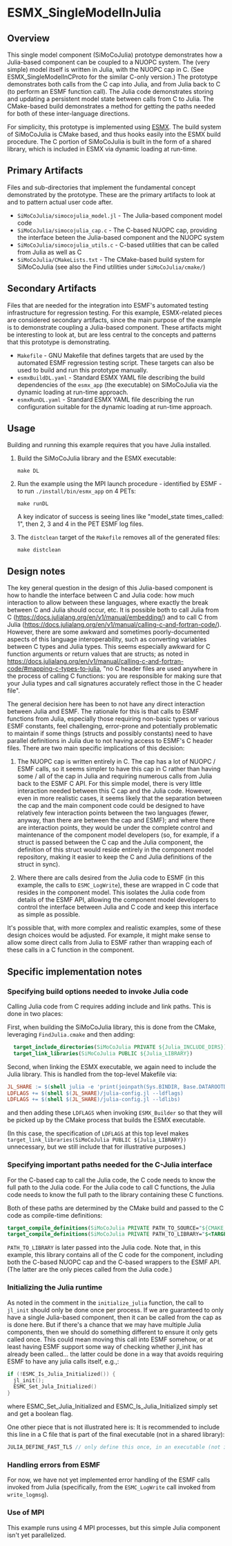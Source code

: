 # ESMX_SingleModelInJulia

## Overview

This single model component (SiMoCoJulia) prototype demonstrates how a Julia-based component can be coupled to a NUOPC system. The (very simple) model itself is written in Julia, with the NUOPC cap in C. (See ESMX_SingleModelInCProto for the similar C-only version.) The prototype demonstrates both calls from the C cap into Julia, and from Julia back to C (to perform an ESMF function call). The Julia code demonstrates storing and updating a persistent model state between calls from C to Julia. The CMake-based build demonstrates a method for getting the paths needed for both of these inter-language directions.

For simplicity, this prototype is implemented using [ESMX](https://github.com/esmf-org/esmf/tree/develop/src/addon/ESMX). The build system of SiMoCoJulia is CMake based, and thus hooks easily into the ESMX build procedure. The C portion of SiMoCoJulia is built in the form of a shared library, which is included in ESMX via dynamic loading at run-time.

## Primary Artifacts

Files and sub-directories that implement the fundamental concept demonstrated by the prototype. These are the primary artifacts to look at and to pattern actual user code after.

- `SiMoCoJulia/simocojulia_model.jl` - The Julia-based component model code
- `SiMoCoJulia/simocojulia_cap.c`    - The C-based NUOPC cap, providing the interface beteen the Julia-based component and the NUOPC system
- `SiMoCoJulia/simocojulia_utils.c`  - C-based utilities that can be called from Julia as well as C
- `SiMoCoJulia/CMakeLists.txt`       - The CMake-based build system for SiMoCoJulia (see also the Find utilities under `SiMoCoJulia/cmake/`)

## Secondary Artifacts

Files that are needed for the integration into ESMF's automated testing infrastructure for regression testing. For this example, ESMX-related pieces are considered secondary artifacts, since the main purpose of the example is to demonstrate coupling a Julia-based component. These artifacts might be interesting to look at, but are less central to the concepts and patterns that this prototype is demonstrating.

- `Makefile`         - GNU Makefile that defines targets that are used by the automated ESMF regression testing script. These targets can also be used to build and run this prototype manually.
- `esmxBuildDL.yaml` - Standard ESMX YAML file describing the build dependencies of the `esmx_app` (the executable) on SiMoCoJulia via the dynamic loading at run-time approach.
- `esmxRunDL.yaml`   - Standard ESMX YAML file describing the run configuration suitable for the dynamic loading at run-time approach.

## Usage

Building and running this example requires that you have Julia installed.

1. Build the SiMoCoJulia library and the ESMX executable:
   ```
   make DL
   ```

2. Run the example using the MPI launch procedure - identified by ESMF - to run `./install/bin/esmx_app` on 4 PETs:
   ```
   make runDL
   ```

   A key indicator of success is seeing lines like "model_state times_called: 1", then 2, 3 and 4 in the PET ESMF log files.

3. The `distclean` target of the `Makefile` removes all of the generated files:
   ```
   make distclean
   ```

## Design notes

The key general question in the design of this Julia-based component is how to handle the interface between C and Julia code: how much interaction to allow between these languages, where exactly the break between C and Julia should occur, etc. It is possible both to call Julia from C (https://docs.julialang.org/en/v1/manual/embedding/) and to call C from Julia (https://docs.julialang.org/en/v1/manual/calling-c-and-fortran-code/). However, there are some awkward and sometimes poorly-documented aspects of this language interoperability, such as converting variables between C types and Julia types. This seems especially awkward for C function arguments or return values that are structs; as noted in https://docs.julialang.org/en/v1/manual/calling-c-and-fortran-code/#mapping-c-types-to-julia, "no C header files are used anywhere in the process of calling C functions: you are responsible for making sure that your Julia types and call signatures accurately reflect those in the C header file".

The general decision here has been to not have any direct interaction between Julia and ESMF. The rationale for this is that calls to ESMF functions from Julia, especially those requiring non-basic types or various ESMF constants, feel challenging, error-prone and potentially problematic to maintain if some things (structs and possibly constants) need to have parallel definitions in Julia due to not having access to ESMF's C header files. There are two main specific implications of this decision:

1. The NUOPC cap is written entirely in C. The cap has a lot of NUOPC / ESMF calls, so it seems simpler to have this cap in C rather than having some / all of the cap in Julia and requiring numerous calls from Julia back to the ESMF C API. For this simple model, there is very little interaction needed between this C cap and the Julia code. However, even in more realistic cases, it seems likely that the separation between the cap and the main component code could be designed to have relatively few interaction points between the two languages (fewer, anyway, than there are between the cap and ESMF); and where there are interaction points, they would be under the complete control and maintenance of the component model developers (so, for example, if a struct is passed between the C cap and the Julia component, the definition of this struct would reside entirely in the component model repository, making it easier to keep the C and Julia definitions of the struct in sync).

2. Where there are calls desired from the Julia code to ESMF (in this example, the calls to `ESMC_LogWrite`), these are wrapped in C code that resides in the component model. This isolates the Julia code from details of the ESMF API, allowing the component model developers to control the interface between Julia and C code and keep this interface as simple as possible.

It's possible that, with more complex and realistic examples, some of these design choices would be adjusted. For example, it might make sense to allow some direct calls from Julia to ESMF rather than wrapping each of these calls in a C function in the component.

## Specific implementation notes

### Specifying build options needed to invoke Julia code

Calling Julia code from C requires adding include and link paths. This is done in two places:

First, when building the SiMoCoJulia library, this is done from the CMake, leveraging `FindJulia.cmake` and then adding:

```cmake
  target_include_directories(SiMoCoJulia PRIVATE ${Julia_INCLUDE_DIRS})
  target_link_libraries(SiMoCoJulia PUBLIC ${Julia_LIBRARY})
```

Second, when linking the ESMX executable, we again need to include the Julia library. This is handled from the top-level Makefile via:
```makefile
JL_SHARE := $(shell julia -e 'print(joinpath(Sys.BINDIR, Base.DATAROOTDIR, "julia"))')
LDFLAGS += $(shell $(JL_SHARE)/julia-config.jl --ldflags)
LDFLAGS += $(shell $(JL_SHARE)/julia-config.jl --ldlibs)
```

and then adding these `LDFLAGS` when invoking `ESMX_Builder` so that they will be picked up by the CMake process that builds the ESMX executable.

(In this case, the specification of `LDFLAGS` at this top level makes `target_link_libraries(SiMoCoJulia PUBLIC ${Julia_LIBRARY})` unnecessary, but we still include that for illustrative purposes.)

### Specifying important paths needed for the C-Julia interface

For the C-based cap to call the Julia code, the C code needs to know the full path to the Julia code. For the Julia code to call C functions, the Julia code needs to know the full path to the library containing these C functions.

Both of these paths are determined by the CMake build and passed to the C code as compile-time definitions:

```cmake
target_compile_definitions(SiMoCoJulia PRIVATE PATH_TO_SOURCE="${CMAKE_CURRENT_SOURCE_DIR}")
target_compile_definitions(SiMoCoJulia PRIVATE PATH_TO_LIBRARY="$<TARGET_FILE:SiMoCoJulia>")
```

`PATH_TO_LIBRARY` is later passed into the Julia code. Note that, in this example, this library contains all of the C code for the component, including both the C-based NUOPC cap and the C-based wrappers to the ESMF API. (The latter are the only pieces called from the Julia code.)

### Initializing the Julia runtime

As noted in the comment in the `initialize_julia` function, the call to `jl_init` should only be done once per process. If we are guaranteed to only have a single Julia-based component, then it can be called from the cap as is done here. But if there's a chance that we may have multiple Julia components, then we should do something different to ensure it only gets called once. This could mean moving this call into ESMF somehow, or at least having ESMF support some way of checking whether jl_init has already been called... the latter could be done in a way that avoids requiring ESMF to have any julia calls itself, e.g.,:

```c
if (!ESMC_Is_Julia_Initialized()) {
  jl_init();
  ESMC_Set_Jula_Initialized()
}
```

where ESMC_Set_Julia_Initialized and ESMC_Is_Julia_Initialized simply set and get a boolean flag.

One other piece that is not illustrated here is: It is recommended to include this line in a C file that is part of the final executable (not in a shared library):

```c
JULIA_DEFINE_FAST_TLS // only define this once, in an executable (not in a shared library) if you want fast code.
```

### Handling errors from ESMF

For now, we have not yet implemented error handling of the ESMF calls invoked from Julia (specifically, from the `ESMC_LogWrite` call invoked from `write_logmsg`).

### Use of MPI

This example runs using 4 MPI processes, but this simple Julia component isn't yet parallelized.